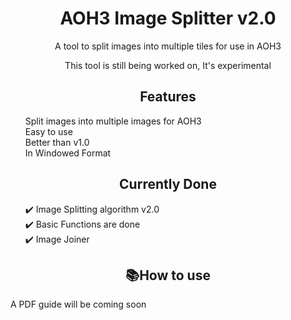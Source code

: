 <h1 style="text-align: center;">AOH3 Image Splitter v2.0</h1>

<p style="text-align: center;">A tool to split images into multiple tiles for use in AOH3</p>
<p style="text-align: center;">This tool is still being worked on, It's experimental</p>


<div>
    <h2 style="text-align: center;">Features</h2>
    <ul>
        Split images into multiple images for AOH3<br>
        Easy to use<br>
        Better than v1.0<br>
        In Windowed Format
    </ul>
</div>

<div>
    <h2 style="text-align: center;">Currently Done</h2>
    <ul>
        ✔️ Image Splitting algorithm v2.0<br>
        ✔️ Basic Functions are done<br>
        ✔️ Image Joiner
    </ul>
</div>

<div>  
    <h2 style="text-align: center;">📚How to use</h2>
    A PDF guide will be coming soon
</div>
